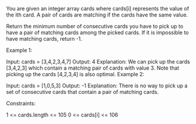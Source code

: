 You are given an integer array cards where cards[i] represents the value of the ith card. A pair of cards are matching if the cards have the same value.

Return the minimum number of consecutive cards you have to pick up to have a pair of matching cards among the picked cards. If it is impossible to have matching cards, return -1.

 

Example 1:

Input: cards = [3,4,2,3,4,7]
Output: 4
Explanation: We can pick up the cards [3,4,2,3] which contain a matching pair of cards with value 3. Note that picking up the cards [4,2,3,4] is also optimal.
Example 2:

Input: cards = [1,0,5,3]
Output: -1
Explanation: There is no way to pick up a set of consecutive cards that contain a pair of matching cards.
 

Constraints:

1 <= cards.length <= 105
0 <= cards[i] <= 106